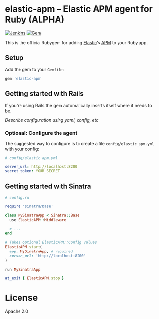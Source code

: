 # elastic-apm – Elastic APM agent for Ruby (ALPHA)

[![Jenkins](https://img.shields.io/jenkins/s/https/apm-ci.elastic.co/job/elastic+apm-agent-ruby+master.svg)](https://apm-ci.elastic.co/job/elastic+apm-agent-ruby+master/) [![Gem](https://img.shields.io/gem/v/formatador.svg?style=flat-square)](https://rubygems.org/gems/elastic-apm)

This is the official Rubygem for adding [Elastic][]'s [APM][] to your Ruby app.

## Setup

Add the gem to your `Gemfile`:

```ruby
gem 'elastic-apm'
```

## Getting started with Rails

If you're using Rails the gem automatically inserts itself where it needs to be.

_Describe configuration using yaml, config, etc_

### Optional: Configure the agent

The suggested way to configure is to create a file `config/elastic_apm.yml` with your config:

```yaml
# config/elastic_apm.yml

server_url: http://localhost:8200
secret_token: YOUR_SECRET
```

## Getting started with Sinatra

```ruby
# config.ru

require 'sinatra/base'

class MySinatraApp < Sinatra::Base
  use ElasticAPM::Middleware
  
  # ...
end

# Takes optional ElasticAPM::Config values
ElasticAPM.start(
  app: MySinatraApp, # required
  server_url: 'http://localhost:8200'
)

run MySinatraApp

at_exit { ElasticAPM.stop }
```

# License

Apache 2.0

[Elastic]: https://elastic.co
[APM]: https://www.elastic.co/guide/en/apm/server/index.html
